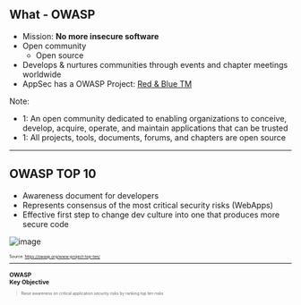 <!-- .slide: data-background-image="./content/images/owasp-logo-white.svg" data-background-size="15%" data-background-position="right 2% top 2%"-->

## What - OWASP

- Mission: **No more insecure software**
- Open community
  - Open source
- Develops & nurtures communities through events and chapter meetings worldwide
- AppSec has a OWASP Project: [Red & Blue TM](https://github.com/OWASP/www-project-rbtm)

Note:

- 1: An open community dedicated to enabling organizations to conceive, develop, acquire, operate, and maintain applications that can be trusted
- 1: All projects, tools, documents, forums, and chapters are open source

---

## OWASP TOP 10

- Awareness document for developers <!-- .element: style="font-size:0.9em"-->
- Represents consensus of the most critical security risks (WebApps) <!-- .element: style="font-size:0.9em"-->
- Effective first step to change dev culture into one that produces more secure code <!-- .element: style="font-size:0.9em"-->

![image](./content/images/owasp-top10-mapping.png)

<div style="text-align:left; font-size:0.5em;">

Source: https://owasp.org/www-project-top-ten/

---

## OWASP<br>Key Objective

>Raise awareness on critical application security risks by ranking top ten risks
